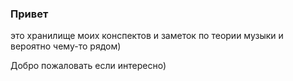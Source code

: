 ### Привет 
это хранилище моих конспектов и заметок по теории музыки и вероятно чему-то рядом)

Добро пожаловать если интересно)
